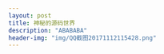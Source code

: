 ```yaml
---
layout: post
title: 神秘的源码世界
description: "ABABABA"
header-img: "img/QQ截图20171112115428.png"
---
```


